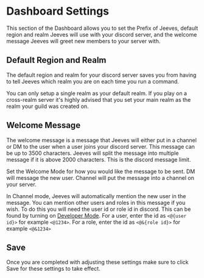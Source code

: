 # Dashboard Settings

This section of the Dashboard allows you to set the Prefix of Jeeves, default region and realm Jeeves will use with your discord server, and the welcome message Jeeves will greet new members to your server with.

## Default Region and Realm

The default region and realm for your discord server saves you from having to tell Jeeves which realm you are on each time you run a command.

You can only setup a single realm as your default realm. If you play on a cross-realm server it's highly advised that you set your main realm as the realm your guild was created on.

## Welcome Message

The welcome message is a message that Jeeves will either put in a channel or DM to the user when a user joins your discord server. This message can be up to 3500 characters. Jeeves will split the message into multiple message if it is above 2000 characters. This is the discord message limit.

Set the Welcome Mode for how you would like the message to be sent. DM will message the new user. Channel will put the message into a channel on your server.

In Channel mode, Jeeves will automatically mention the new user in the message. You can mention other users and roles in this message if you wish. To do this you will need the user id or role id in discord. This can be found by turning on [Developer Mode](https://support.discord.com/hc/en-us/articles/206346498-Where-can-I-find-my-User-Server-Message-ID-). For a user, enter the id as `<@{user id}>` for example `<@1234>`. For a role, enter the id as `<@&{role id}>` for example `<@&1234>`

## Save

Once you are completed with adjusting these settings make sure to click Save for these settings to take effect.
